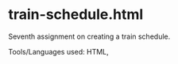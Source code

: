 # train-schedule.html

Seventh assignment on creating a train schedule.

Tools/Languages used: HTML, 

